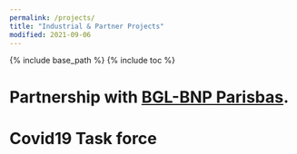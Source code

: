 ```yaml
---
permalink: /projects/
title: "Industrial & Partner Projects"
modified: 2021-09-06
---
```


{% include base_path %}
{% include toc %}

# Partnership with [BGL-BNP Parisbas](www.bgl.lu).


# Covid19 Task force
